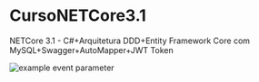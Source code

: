 # CursoNETCore3.1
NETCore 3.1 - C#+Arquitetura DDD+Entity Framework Core com MySQL+Swagger+AutoMapper+JWT Token

![example event parameter](https://img.shields.io/badge/build-passing-brightgreen)
